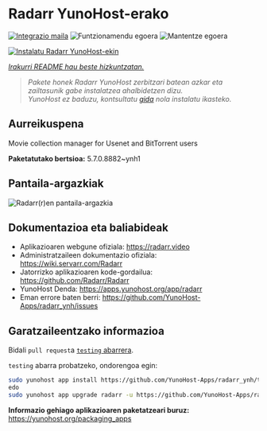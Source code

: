 <!--
Ohart ongi: README hau automatikoki sortu da <https://github.com/YunoHost/apps/tree/master/tools/readme_generator>ri esker
EZ editatu eskuz.
-->

# Radarr YunoHost-erako

[![Integrazio maila](https://dash.yunohost.org/integration/radarr.svg)](https://ci-apps.yunohost.org/ci/apps/radarr/) ![Funtzionamendu egoera](https://ci-apps.yunohost.org/ci/badges/radarr.status.svg) ![Mantentze egoera](https://ci-apps.yunohost.org/ci/badges/radarr.maintain.svg)

[![Instalatu Radarr YunoHost-ekin](https://install-app.yunohost.org/install-with-yunohost.svg)](https://install-app.yunohost.org/?app=radarr)

*[Irakurri README hau beste hizkuntzatan.](./ALL_README.md)*

> *Pakete honek Radarr YunoHost zerbitzari batean azkar eta zailtasunik gabe instalatzea ahalbidetzen dizu.*  
> *YunoHost ez baduzu, kontsultatu [gida](https://yunohost.org/install) nola instalatu ikasteko.*

## Aurreikuspena

Movie collection manager for Usenet and BitTorrent users

**Paketatutako bertsioa:** 5.7.0.8882~ynh1

## Pantaila-argazkiak

![Radarr(r)en pantaila-argazkia](./doc/screenshots/screenshot.jpg)

## Dokumentazioa eta baliabideak

- Aplikazioaren webgune ofiziala: <https://radarr.video>
- Administratzaileen dokumentazio ofiziala: <https://wiki.servarr.com/Radarr>
- Jatorrizko aplikazioaren kode-gordailua: <https://github.com/Radarr/Radarr>
- YunoHost Denda: <https://apps.yunohost.org/app/radarr>
- Eman errore baten berri: <https://github.com/YunoHost-Apps/radarr_ynh/issues>

## Garatzaileentzako informazioa

Bidali `pull request`a [`testing` abarrera](https://github.com/YunoHost-Apps/radarr_ynh/tree/testing).

`testing` abarra probatzeko, ondorengoa egin:

```bash
sudo yunohost app install https://github.com/YunoHost-Apps/radarr_ynh/tree/testing --debug
edo
sudo yunohost app upgrade radarr -u https://github.com/YunoHost-Apps/radarr_ynh/tree/testing --debug
```

**Informazio gehiago aplikazioaren paketatzeari buruz:** <https://yunohost.org/packaging_apps>
